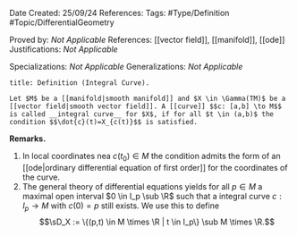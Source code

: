 <div class="topSpace"></div>

Date Created: 25/09/24
References: 
Tags: #Type/Definition #Topic/DifferentialGeometry

Proved by: <i>Not Applicable</i>
References: [[vector field]], [[manifold]], [[ode]]
Justifications: <i>Not Applicable</i>

Specializations: <i>Not Applicable</i>
Generalizations: <i>Not Applicable</i>

``` ad-Definition
title: Definition (Integral Curve).

Let $M$ be a [[manifold|smooth manifold]] and $X \in \Gamma(TM)$ be a [[vector field|smooth vector field]]. A [[curve]] $$c: [a,b] \to M$$ is called __integral curve__ for $X$, if for all $t \in (a,b)$ the condition $$\dot{c}(t)=X_{c(t)}$$ is satisfied.
```

**Remarks.**
1. In local coordinates nea $c(t_0) \in M$ the condition admits the form of an [[ode|ordinary differential equation of first order]] for the coordinates of the curve.
2. The general theory of differential equations yields for all $p \in M$ a maximal open interval $0 \in I_p \sub \R$ such that a integral curve $c: I_p \to M$ with $c(0) = p$ still exists. We use this to define $$\sD_X := \{(p,t) \in M \times \R | t \in I_p\} \sub M \times \R.$$